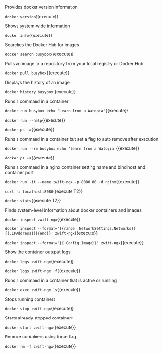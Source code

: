 Provides docker version information

`docker version`{{execute}}

Shows system-wide information

`docker info`{{execute}}


Searches the Docker Hub for images

`docker search busybox`{{execute}}

Pulls an image or a repository from your local registry or Docker Hub

`docker pull busybox`{{execute}}

Displays the history of an image

`docker history busybox`{{execute}}

Runs a command in a container

`docker run busybox echo 'Learn from a Watopia'`{{execute}}

`docker run --help`{{execute}}

`docker ps -a`{{execute}}

Runs a command in a container but set a flag to auto remove after execution

`docker run --rm busybox echo 'Learn from a Watopia'`{{execute}}

`docker ps -a`{{execute}}


Runs a command in a nginx container setting name and bind host and container port

`docker run -it --name zwift-ngx -p 8080:80 -d nginx`{{execute}}

`curl -i localhost:8080`{{execute T2}}

`docker stats`{{execute T2}}


Finds system-level information about docker containers and images

`docker inspect zwift-ngx`{{execute}}

`docker inspect --format='{{range .NetworkSettings.Networks}}{{.IPAddress}}{{end}}' zwift-ngx`{{execute}}

`docker inspect --format='{{.Config.Image}}' zwift-ngx`{{execute}}

Show the container outuput logs

`docker logs zwift-ngx`{{execute}}

`docker logs zwift-ngx -f`{{execute}}

Runs a command in a container that is active or running

`docker exec zwift-ngx ls`{{execute}}

Stops running containers

`docker stop zwift-ngx`{{execute}}

Starts already stopped containers

`docker start zwift-ngx`{{execute}}

Remove containers using force flag

`docker rm -f zwift-ngx`{{execute}}